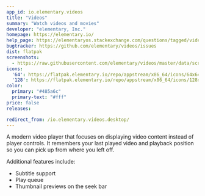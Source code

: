 ```yaml
---
app_id: io.elementary.videos
title: "Videos"
summary: "Watch videos and movies"
developer: "elementary, Inc."
homepage: https://elementary.io/
help_page: https://elementaryos.stackexchange.com/questions/tagged/videos
bugtracker: https://github.com/elementary/videos/issues
dist: flatpak
screenshots:
  - https://raw.githubusercontent.com/elementary/videos/master/data/screenshot.png
icons:
  '64': https://flatpak.elementary.io/repo/appstream/x86_64/icons/64x64/io.elementary.videos.png
  '128': https://flatpak.elementary.io/repo/appstream/x86_64/icons/128x128/io.elementary.videos.png
color:
  primary: "#485a6c"
  primary-text: "#fff"
price: false
releases:

redirect_from: /io.elementary.videos.desktop/
---
```


<p>A modern video player that focuses on displaying video content instead of player controls. It remembers your last played video and playback position so you can pick up from where you left off.</p>
<p>Additional features include:</p>
<ul>
<li>Subtitle support</li>
<li>Play queue</li>
<li>Thumbnail previews on the seek bar</li>
</ul>